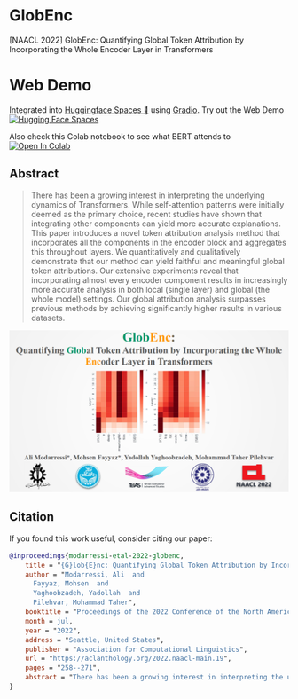 # GlobEnc
[NAACL 2022] GlobEnc: Quantifying Global Token Attribution by Incorporating the Whole Encoder Layer in Transformers

# Web Demo

Integrated into [Huggingface Spaces 🤗](https://huggingface.co/spaces) using [Gradio](https://github.com/gradio-app/gradio). Try out the Web Demo [![Hugging Face Spaces](https://img.shields.io/badge/%F0%9F%A4%97%20Hugging%20Face-Spaces-blue)](https://huggingface.co/spaces/NAACL2022/GlobEnc)

Also check this Colab notebook to see what BERT attends to <a href="https://colab.research.google.com/github/mohsenfayyaz/GlobEnc/blob/main/GlobEnc_Demo.ipynb"><img data-canonical-src="https://colab.research.google.com/assets/colab-badge.svg" alt="Open In Colab" src="https://camo.githubusercontent.com/84f0493939e0c4de4e6dbe113251b4bfb5353e57134ffd9fcab6b8714514d4d1/68747470733a2f2f636f6c61622e72657365617263682e676f6f676c652e636f6d2f6173736574732f636f6c61622d62616467652e737667"></a>


## Abstract
> There has been a growing interest in interpreting the underlying dynamics of Transformers. While self-attention patterns were initially deemed as the primary choice, recent studies have shown that integrating other components can yield more accurate explanations. This paper introduces a novel token attribution analysis method that incorporates all the components in the encoder block and aggregates this throughout layers. We quantitatively and qualitatively demonstrate that our method can yield faithful and meaningful global token attributions. Our extensive experiments reveal that incorporating almost every encoder component results in increasingly more accurate analysis in both local (single layer) and global (the whole model) settings. Our global attribution analysis surpasses previous methods by achieving significantly higher results in various datasets.

![alt text](./img/globenc.png)

## Citation
If you found this work useful, consider citing our paper:
```bibtex
@inproceedings{modarressi-etal-2022-globenc,
    title = "{G}lob{E}nc: Quantifying Global Token Attribution by Incorporating the Whole Encoder Layer in Transformers",
    author = "Modarressi, Ali  and
      Fayyaz, Mohsen  and
      Yaghoobzadeh, Yadollah  and
      Pilehvar, Mohammad Taher",
    booktitle = "Proceedings of the 2022 Conference of the North American Chapter of the Association for Computational Linguistics: Human Language Technologies",
    month = jul,
    year = "2022",
    address = "Seattle, United States",
    publisher = "Association for Computational Linguistics",
    url = "https://aclanthology.org/2022.naacl-main.19",
    pages = "258--271",
    abstract = "There has been a growing interest in interpreting the underlying dynamics of Transformers. While self-attention patterns were initially deemed as the primary option, recent studies have shown that integrating other components can yield more accurate explanations. This paper introduces a novel token attribution analysis method that incorporates all the components in the encoder block and aggregates this throughout layers. Through extensive quantitative and qualitative experiments, we demonstrate that our method can produce faithful and meaningful global token attributions. Our experiments reveal that incorporating almost every encoder component results in increasingly more accurate analysis in both local (single layer) and global (the whole model) settings. Our global attribution analysis significantly outperforms previous methods on various tasks regarding correlation with gradient-based saliency scores. Our code is freely available at https://github.com/mohsenfayyaz/GlobEnc.",
}
```


<!-- ## Setup
```
conda create -n attention-env
pip install pip-tools
conda install pytorch torchvision torchaudio cudatoolkit=10.2 -c pytorch
```
 -->
